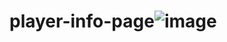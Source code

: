 # player-info-page![image](https://github.com/arslansinem/player-info-page/assets/117895601/714fd307-a0e3-46fe-a46b-a5ec3e81f3e0)
